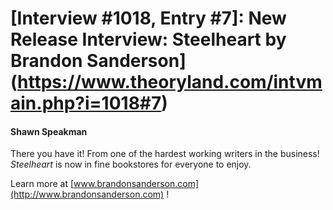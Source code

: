 # [Interview #1018, Entry #7]: New Release Interview: Steelheart by Brandon Sanderson](https://www.theoryland.com/intvmain.php?i=1018#7)

#### Shawn Speakman

There you have it! From one of the hardest working writers in the business!
*Steelheart*
is now in fine bookstores for everyone to enjoy.

Learn more at
[www.brandonsanderson.com](http://www.brandonsanderson.com)
!

